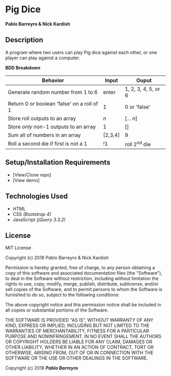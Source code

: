 # **Pig Dice**

#### Pablo Barreyro & Nick Kardish

## Description

A program where two users can play Pig dice against each other, or one player can play against a computer.

**BDD Breakdown**

Behavior | Input | Ouput
------------ | ------------- | -------------
Generate random number from 1 to 6| enter | 1, 2, 3, 4, 5, or 6
Return 0 or boolean 'false' on a roll of 1 | 1 | 0 or 'false'
Store roll outputs to an array | _n_ | [... _n_]
Store _only_ non-1 outputs to an array | 1 | []
Sum all of numbers in an array | [2,3,4] | 9
Roll a second die if first is not a 1 | !1 | roll 2<sup>nd</sup> die


## Setup/Installation Requirements

* [View/Clone repo]
* [View demo]

## Technologies Used

* HTML
* CSS _(Bootstrap 4)_
* JavaScript _(jQuery 3.3.2)_

## License

MIT License

Copyright (c) 2018 Pablo Barreyro & Nick Kardish

Permission is hereby granted, free of charge, to any person obtaining a copy
of this software and associated documentation files (the "Software"), to deal
in the Software without restriction, including without limitation the rights
to use, copy, modify, merge, publish, distribute, sublicense, and/or sell
copies of the Software, and to permit persons to whom the Software is
furnished to do so, subject to the following conditions:

The above copyright notice and this permission notice shall be included in all
copies or substantial portions of the Software.

THE SOFTWARE IS PROVIDED "AS IS", WITHOUT WARRANTY OF ANY KIND, EXPRESS OR
IMPLIED, INCLUDING BUT NOT LIMITED TO THE WARRANTIES OF MERCHANTABILITY,
FITNESS FOR A PARTICULAR PURPOSE AND NONINFRINGEMENT. IN NO EVENT SHALL THE
AUTHORS OR COPYRIGHT HOLDERS BE LIABLE FOR ANY CLAIM, DAMAGES OR OTHER
LIABILITY, WHETHER IN AN ACTION OF CONTRACT, TORT OR OTHERWISE, ARISING FROM,
OUT OF OR IN CONNECTION WITH THE SOFTWARE OR THE USE OR OTHER DEALINGS IN THE
SOFTWARE.

Copyright (c) 2018 **_Pablo Barreyro_**

